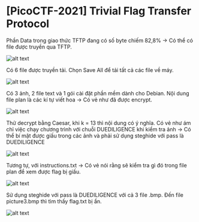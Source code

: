 # [PicoCTF-2021] Trivial Flag Transfer Protocol
<p>Phần Data trong giao thức TFTP đang có số byte chiếm 82,8% -> Có thể có file được truyền qua TFTP.</p>

![alt text](/thanhlai/post/forensics/image/post2/image.png)

<p>Có 6 file được truyền tải. Chọn Save All để tải tất cả các file về máy.</p>

![alt text](/thanhlai/post/forensics/image/post2/image-1.png)

<p>Có 3 ảnh, 2 file text và 1 gói cài đặt phần mềm dành cho Debian. Nội dung file plan là các kí tự viết hoa -> Có vẻ như đã được encrypt.</p>

![alt text](/thanhlai/post/forensics/image/post2/image-2.png)

<p>Thử decrypt bằng Caesar, khi k = 13 thì nội dung có ý nghĩa. Có vẻ như ám chỉ việc chạy chương trình với chuỗi DUEDILIGENCE khi kiểm tra ảnh -> Có thể bí mật được giấu trong các ảnh và phải sử dụng steghide với pass là DUEDILIGENCE</p>

![alt text](/thanhlai/post/forensics/image/post2/image-5.png)

<p>Tương tự, với instructions.txt -> Có vẻ nói rằng sẽ kiểm tra gì đó trong file plan để xem được flag bị giấu.</p>

![alt text](/thanhlai/post/forensics/image/post2/image-4.png)

<p>Sử dụng steghide với pass là DUEDILIGENCE với cả 3 file .bmp. Đến file picture3.bmp thì tìm thấy flag.txt bị ẩn.</p>

![alt text](/thanhlai/post/forensics/image/post2/image-6.png)


